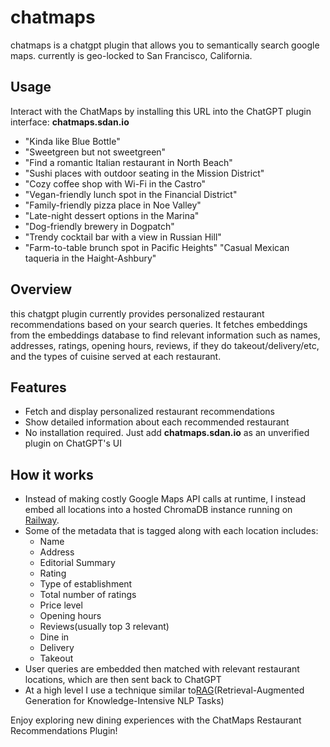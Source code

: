 # chatmaps
chatmaps is a chatgpt plugin that allows you to semantically search google maps. currently is geo-locked to San Francisco, California.

## Usage
Interact with the ChatMaps by installing this URL into the ChatGPT plugin interface: **chatmaps.sdan.io**
- "Kinda like Blue Bottle"
- "Sweetgreen but not sweetgreen"
- "Find a romantic Italian restaurant in North Beach"
- "Sushi places with outdoor seating in the Mission District"
- "Cozy coffee shop with Wi-Fi in the Castro"
- "Vegan-friendly lunch spot in the Financial District"
- "Family-friendly pizza place in Noe Valley"
- "Late-night dessert options in the Marina"
- "Dog-friendly brewery in Dogpatch"
- "Trendy cocktail bar with a view in Russian Hill"
- "Farm-to-table brunch spot in Pacific Heights"
"Casual Mexican taqueria in the Haight-Ashbury"

## Overview
this chatgpt plugin currently provides personalized restaurant recommendations based on your search queries. It fetches embeddings from the embeddings database to find relevant information such as names, addresses, ratings, opening hours, reviews, if they do takeout/delivery/etc, and the types of cuisine served at each restaurant.

## Features
- Fetch and display personalized restaurant recommendations
- Show detailed information about each recommended restaurant
- No installation required. Just add **chatmaps.sdan.io** as an unverified plugin on ChatGPT's UI

## How it works
- Instead of making costly Google Maps API calls at runtime, I instead embed all locations into a hosted ChromaDB instance running on [Railway](https://railway.app). 
- Some of the metadata that is tagged along with each location includes:
  - Name
  - Address
  - Editorial Summary
  - Rating
  - Type of establishment
  - Total number of ratings
  - Price level
  - Opening hours
  - Reviews(usually top 3 relevant)
  - Dine in
  - Delivery
  - Takeout
- User queries are embedded then matched with relevant restaurant locations, which are then sent back to ChatGPT
- At a high level I use a technique similar to[RAG](https://arxiv.org/abs/2005.11401?ref=mattboegner.com)(Retrieval-Augmented Generation for Knowledge-Intensive NLP Tasks)

Enjoy exploring new dining experiences with the ChatMaps Restaurant Recommendations Plugin!